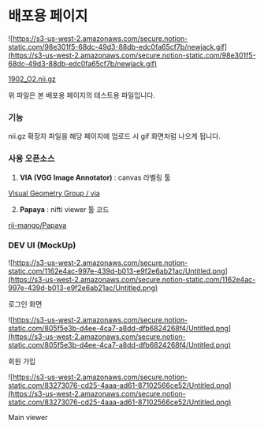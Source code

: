 # 배포용 페이지

![https://s3-us-west-2.amazonaws.com/secure.notion-static.com/98e301f5-68dc-49d3-88db-edc0fa65cf7b/newjack.gif](https://s3-us-west-2.amazonaws.com/secure.notion-static.com/98e301f5-68dc-49d3-88db-edc0fa65cf7b/newjack.gif)

[1902_O2.nii.gz](https://s3-us-west-2.amazonaws.com/secure.notion-static.com/4171af7f-98f0-4fe7-a30f-e6dcb2dcfb77/1902_O2.nii.gz)

위 파일은 본 배포용 페이지의 테스트용 파일입니다.

### 기능

nii.gz 확장자 파일을 해당 페이지에 업로드 시 gif 화면처럼 나오게 됩니다.

### 사용 오픈소스

1. **VIA (VGG Image Annotator)** : canvas 라벨링 툴

[Visual Geometry Group / via](https://gitlab.com/vgg/via)

2. **Papaya** : nifti viewer 툴 코드

[rii-mango/Papaya](https://github.com/rii-mango/Papaya)

### DEV UI (MockUp)

![https://s3-us-west-2.amazonaws.com/secure.notion-static.com/1162e4ac-997e-439d-b013-e9f2e6ab21ac/Untitled.png](https://s3-us-west-2.amazonaws.com/secure.notion-static.com/1162e4ac-997e-439d-b013-e9f2e6ab21ac/Untitled.png)

로그인 화면

![https://s3-us-west-2.amazonaws.com/secure.notion-static.com/805f5e3b-d4ee-4ca7-a8dd-dfb6824268f4/Untitled.png](https://s3-us-west-2.amazonaws.com/secure.notion-static.com/805f5e3b-d4ee-4ca7-a8dd-dfb6824268f4/Untitled.png)

회원 가입

![https://s3-us-west-2.amazonaws.com/secure.notion-static.com/83273076-cd25-4aaa-ad61-87102566ce52/Untitled.png](https://s3-us-west-2.amazonaws.com/secure.notion-static.com/83273076-cd25-4aaa-ad61-87102566ce52/Untitled.png)

Main viewer